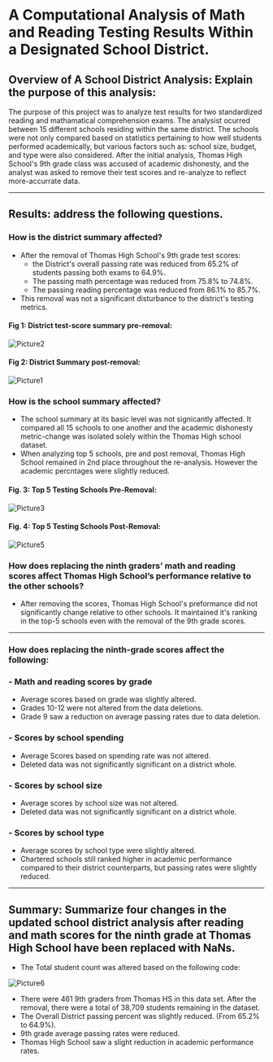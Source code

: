 # A Computational Analysis of Math and Reading Testing Results Within a Designated School District.

## Overview of A School District Analysis: Explain the purpose of this analysis:
The purpose of this project was to analyze test results for two standardized reading and mathamatical comprehension exams. The analysist ocurred between 15 different schools residing within the same district. The schools were not only compared based on statistics pertaining to how well students performed academically, but various factors such as: school size, budget, and type were also considered. After the initial analysis, Thomas High School's 9th grade class was accused of academic dishonesty, and the analyst was asked to remove their test scores and re-analyze to reflect more-accurrate data. 
____________________________________________________
## Results: address the following questions.

### How is the district summary affected?
*  After the removal of Thomas High School's 9th grade test scores:
   *  the District's overall passing rate was reduced from 65.2% of students passing both exams to 64.9%.
   *  The passing math percentage  was reduced from 75.8% to 74.8%.
   *  The passing reading percentage was reduced from 86.1% to 85.7%.
*  This removal was not a significant disturbance to the district's testing metrics. 

#### Fig 1: District test-score summary pre-removal:
![Picture2](https://user-images.githubusercontent.com/90812456/137651821-b412a973-b0f5-4d49-a1ec-060fa09c05b2.png)

#### Fig 2: District Summary post-removal:
![Picture1](https://user-images.githubusercontent.com/90812456/137651657-bc7db4b9-529d-4036-a3ae-a929144b2201.png)

### How is the school summary affected?
*  The school summary at its basic level was not signicantly affected. It compared all 15 schools to one another and the academic dishonesty metric-change was isolated solely within the Thomas High school dataset. 
  *  When analyzing top 5 schools, pre and post removal, Thomas High School remained in 2nd place throughout the re-analysis. However the academic percntages were slightly reduced.

#### Fig. 3: Top 5 Testing Schools Pre-Removal:
![Picture3](https://user-images.githubusercontent.com/90812456/137652910-8892bf3c-e3f7-47cb-928a-014ee37043a7.png)

#### Fig. 4: Top 5 Testing Schools Post-Removal:
![Picture5](https://user-images.githubusercontent.com/90812456/137653241-dcc14a5d-f062-4a1f-99aa-736fe0818538.png)

### How does replacing the ninth graders’ math and reading scores affect Thomas High School’s performance relative to the other schools?
*  After removing the scores, Thomas High School's preformance did not significantly change relative to other schools. It maintained it's ranking in the top-5 schools even with the removal of the 9th grade scores.
_________________________________________________________
### How does replacing the ninth-grade scores affect the following:

### - Math and reading scores by grade
*  Average scores based on grade was slightly altered.
  *  Grades 10-12 were not altered from the data deletions.
  * Grade 9 saw a reduction on average passing rates due to data deletion.
### - Scores by school spending
*  Average Scores based on spending rate was not altered.
  * Deleted data was not significantly significant on a district whole.
### - Scores by school size
*  Average scores by school size was not altered.
  *  Deleted data was not significantly significant on a district whole.
### - Scores by school type
*  Average scores by school type were slightly altered. 
  *  Chartered schools still ranked higher in academic performance compared to their district counterparts, but passing rates were slightly reduced.

_________________________________________________________

## Summary: Summarize four changes in the updated school district analysis after reading and math scores for the ninth grade at Thomas High School have been replaced with NaNs.
*  The Total student count was altered based on the following code:

![Picture6](https://user-images.githubusercontent.com/90812456/137656263-ec4dfc38-3f71-4df6-841d-dc1fe5d65148.png)

  *  There were 461 9th graders from Thomas HS in this data set. After the removal, there were a total of 38,709 students remaining in the dataset. 
*  The Overall District passing percent was slightly reduced. (From 65.2% to 64.9%).
*  9th grade average passing rates were reduced. 
*  Thomas High School saw a slight reduction in academic performance rates.
